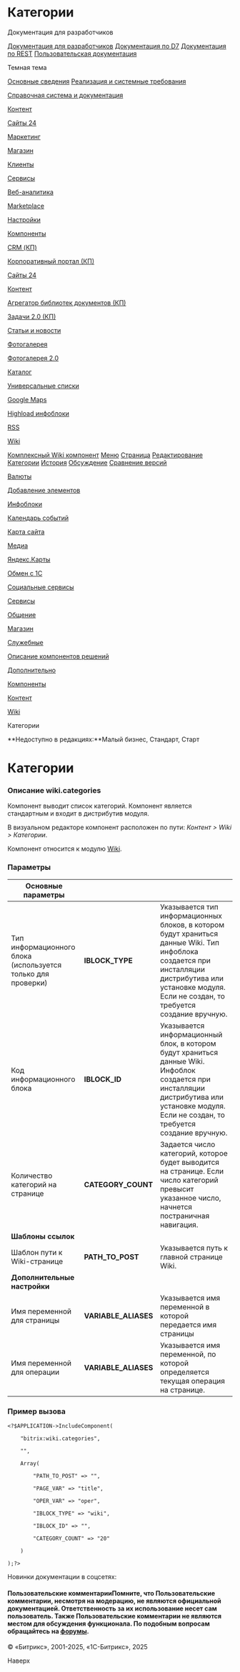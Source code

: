 # Категории

Документация для разработчиков

[Документация для разработчиков](https://dev.1c-bitrix.ru/api_help/)
[Документация по D7](https://dev.1c-bitrix.ru/api_d7/)
[Документация по REST](https://dev.1c-bitrix.ru/rest_help/)
[Пользовательская документация](https://dev.1c-bitrix.ru/user_help/)

Темная тема

[Основные сведения](/user_help/index.php)
[Реализация и системные требования](/user_help/reqintro.php)

[Справочная система и документация](/user_help/help/index.php)

[Контент](/user_help/content/index.php)

[Сайты 24](/user_help/sites24/index.php)

[Маркетинг](/user_help/marketing/index.php)

[Магазин](/user_help/store/index.php)

[Клиенты](/user_help/clients/index.php)

[Сервисы](/user_help/service/index.php)

[Веб-аналитика](/user_help/statistic/index.php)

[Marketplace](/user_help/marketplace/index.php)

[Настройки](/user_help/settings/index.php)

[Компоненты](/user_help/components/index.php)

[CRM (КП)](/user_help/components/crm/index.php)

[Корпоративный портал (КП)](/user_help/components/intranet/index.php)

[Сайты 24](/user_help/components/landing/index.php)

[Контент](/user_help/components/content/index.php)

[Агрегатор библиотек документов (КП)](/user_help/components/content/webdav/index.php)

[Задачи 2.0 (КП)](/user_help/components/content/tasks/index.php)

[Статьи и новости](/user_help/components/content/articles_and_news/index.php)

[Фотогалерея](/user_help/components/content/photogallery/index.php)

[Фотогалерея 2.0](/user_help/components/content/photogallery2/index.php)

[Каталог](/user_help/components/content/catalog/index.php)

[Универсальные списки](/user_help/components/content/lists/index.php)

[Google Maps](/user_help/components/content/google_maps/index.php)

[Highload инфоблоки](/user_help/components/content/highload/index.php)

[RSS](/user_help/components/content/rss/index.php)

[Wiki](/user_help/components/content/wiki/index.php)

[Комплексный Wiki компонент](/user_help/components/content/wiki/wiki.php)
[Меню](/user_help/components/content/wiki/wiki_menu.php)
[Страница](/user_help/components/content/wiki/wiki_show.php)
[Редактирование](/user_help/components/content/wiki/wiki_edit.php)
[Категории](/user_help/components/content/wiki/wiki_categories.php)
[История](/user_help/components/content/wiki/wiki_history.php)
[Обсуждение](/user_help/components/content/wiki/wiki_discussion.php)
[Сравнение версий](/user_help/components/content/wiki/wiki_history_diff.php)

[Валюты](/user_help/components/content/currency/index.php)

[Добавление элементов](/user_help/components/content/adding/index.php)

[Инфоблоки](/user_help/components/content/infoblocks/index.php)

[Календарь событий](/user_help/components/content/calendar/index.php)

[Карта сайта](/user_help/components/content/sitemap/index.php)

[Медиа](/user_help/components/content/media/index.php)

[Яндекс.Карты](/user_help/components/content/yandex_map/index.php)

[Обмен с 1С](/user_help/components/content/1c_exchange/index.php)

[Социальные сервисы](/user_help/components/content/social_services/index.php)

[Сервисы](/user_help/components/services/index.php)

[Общение](/user_help/components/obschenie/index.php)

[Магазин](/user_help/components/magazin/index.php)

[Служебные](/user_help/components/sluzhebnie/index.php)

[Описание компонентов решений](/user_help/description_decisions/index.php)

[Дополнительно](/user_help/additional/index.php)

[Компоненты](/user_help/components/index.php)

[Контент](/user_help/components/content/index.php)

[Wiki](/user_help/components/content/wiki/index.php)

Категории

**Недоступно в редакциях:**Малый бизнес, Стандарт, Старт

# Категории

### Описание **wiki.categories**

Компонент выводит список категорий. Компонент является стандартным и входит в дистрибутив модуля.

В визуальном редакторе компонент расположен по пути: *Контент > Wiki > Категории*.

Компонент относится к модулю [Wiki](/user_help/content/wiki/index.php).

### Параметры

| **Основные параметры** | | |
| --- | --- | --- |
| Тип информационного блока (используется только для проверки) | **IBLOCK\_TYPE** | Указывается тип информационных блоков, в котором будут храниться данные Wiki. Тип инфоблока создается при инсталляции дистрибутива или установке модуля. Если не создан, то требуется создание вручную. |
| Код информационного блока | **IBLOCK\_ID** | Указывается информационный блок, в котором будут храниться данные Wiki. Инфоблок создается при инсталляции дистрибутива или установке модуля. Если не создан, то требуется создание вручную. |
| Количество категорий на странице | **CATEGORY\_COUNT** | Задается число категорий, которое будет выводится на странице. Если число категорий превысит указанное число, начнется постраничная навигация. |
| **Шаблоны ссылок** | | |
| Шаблон пути к Wiki-странице | **PATH\_TO\_POST** | Указывается путь к главной странице Wiki. |
| **Дополнительные настройки** | | |
| Имя переменной для страницы | **VARIABLE\_ALIASES** | Указывается имя переменной в которой передается имя страницы |
| Имя переменной для операции | **VARIABLE\_ALIASES** | Указывается имя переменной, по которой определяется текущая операция на странице. |

### Пример вызова

```
<?$APPLICATION->IncludeComponent(
	"bitrix:wiki.categories",
	"",
	Array(
		"PATH_TO_POST" => "",
		"PAGE_VAR" => "title",
		"OPER_VAR" => "oper",
		"IBLOCK_TYPE" => "wiki",
		"IBLOCK_ID" => "",
		"CATEGORY_COUNT" => "20"
	)
);?>
```

Новинки документации в соцсетях:

#### Пользовательские комментарииПомните, что Пользовательские комментарии, несмотря на модерацию, не являются официальной документацией. Ответственность за их использование несет сам пользователь. Также Пользовательские комментарии не являются местом для обсуждения функционала. По подобным вопросам обращайтесь на [форумы](http://dev.1c-bitrix.ru/community/forums/group1/).

© «Битрикс», 2001-2025, «1С-Битрикс», 2025

Наверх
